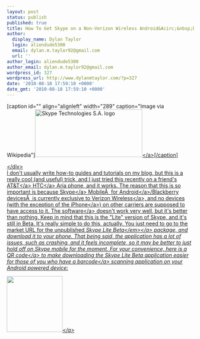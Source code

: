 ```yaml
---
layout: post
status: publish
published: true
title: How To Get Skype on a Non-Verizon Wireless Android&Acirc;&nbsp;Device
author:
  display_name: Dylan Taylor
  login: aliendude5300
  email: dylan.m.taylor92@gmail.com
  url: ''
author_login: aliendude5300
author_email: dylan.m.taylor92@gmail.com
wordpress_id: 327
wordpress_url: http://www.dylanmtaylor.com/?p=327
date: '2010-08-18 17:59:10 +0000'
date_gmt: '2010-08-18 17:59:10 +0000'
---
```

<div class="zemanta-img">
<p>[caption id="" align="alignleft" width="289" caption="Image via Wikipedia"]<a href="http:&#47;&#47;en.wikipedia.org&#47;wiki&#47;File:Skype_logo2.svg"><img title="Skype Technologies S.A. logo" src="http:&#47;&#47;www.dylanmtaylor.com&#47;wp-content&#47;uploads&#47;2010&#47;11&#47;289px-Skype_logo2.svg_.png" alt="Skype Technologies S.A. logo" width="289" height="128" &#47;><&#47;a>[&#47;caption]</p>
<p><&#47;div><br />
I don't usually write how-to guides and tutorials on my blog, but this is a really cool (and useful) trick, and I just tried this recently on a friend's <a class="zem_slink" title="AT&amp;T" rel="homepage" href="http:&#47;&#47;www.att.com">AT&amp;T<&#47;a> <a class="zem_slink" title="HTC" rel="homepage" href="http:&#47;&#47;www.htc.com">HTC<&#47;a> Aria phone, and it works. The reason that this is so important is because <a class="zem_slink" title="Skype" rel="homepage" href="http:&#47;&#47;skype.com">Skype<&#47;a> Mobile&Acirc;&nbsp; for <a class="zem_slink" title="Android" rel="homepage" href="http:&#47;&#47;code.google.com&#47;android&#47;">Android<&#47;a>&#47;Blackberry devices&Acirc;&nbsp; is currently exclusive to <a class="zem_slink" title="Verizon Wireless" rel="homepage" href="http:&#47;&#47;www.verizonwireless.com">Verizon Wireless<&#47;a>, and no devices (with the exception of the <a class="zem_slink" title="iPhone" rel="homepage" href="http:&#47;&#47;www.cnet.com&#47;apple-iphone.html">iPhone<&#47;a>) on other carriers are supposed to have access to it. The <a class="zem_slink" title="Computer software" rel="wikipedia" href="http:&#47;&#47;en.wikipedia.org&#47;wiki&#47;Computer_software">software<&#47;a> doesn't work very well, but it's better than nothing.  Keep in mind that this is the "Lite" version of Skype, and it's still in Beta. It's really simple to do this, actually. You just need to go to <a href="http:&#47;&#47;market.android.com&#47;details?id=com.skype.android.lite">the market URL for the unpublished <em>Skype Lite Beta<&#47;em><&#47;a> package, and download it to your phone. That being said, the application has a lot of issues, such as crashing, and it feels incomplete, so it may be better to just hold off on Skype mobile for the moment. For your convenience, here is a <a class="zem_slink" title="QR Code" rel="wikipedia" href="http:&#47;&#47;en.wikipedia.org&#47;wiki&#47;QR_Code">QR code<&#47;a> to make downloading the Skype Lite Beta application easier for those of you who have a <a class="zem_slink" title="Barcode" rel="wikipedia" href="http:&#47;&#47;en.wikipedia.org&#47;wiki&#47;Barcode">barcode<&#47;a> scanning application on your Android powered device:</p>
<p><a href="http:&#47;&#47;dylanmtaylor.com&#47;wp-content&#47;uploads&#47;2011&#47;06&#47;skype-lite-qrcode.png"><img title="Skype Lite Android Market QR Code" src="http:&#47;&#47;www.dylanmtaylor.com&#47;wp-content&#47;uploads&#47;2010&#47;11&#47;skype-lite-qrcode.png" alt="" width="150" height="150" &#47;><&#47;a></p>
